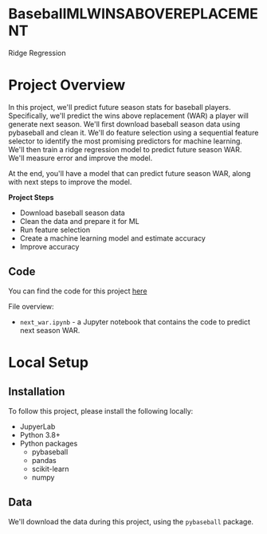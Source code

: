 # BaseballMLWINSABOVEREPLACEMENT
Ridge Regression 


# Project Overview

In this project, we'll predict future season stats for baseball players.  Specifically, we'll predict the wins above replacement (WAR) a player will generate next season.  We'll first download baseball season data using pybaseball and clean it.  We'll do feature selection using a sequential feature selector to identify the most promising predictors for machine learning.  We'll then train a ridge regression model to predict future season WAR.  We'll measure error and improve the model.

At the end, you'll have a model that can predict future season WAR, along with next steps to improve the model.

**Project Steps**

* Download baseball season data
* Clean the data and prepare it for ML
* Run feature selection
* Create a machine learning model and estimate accuracy
* Improve accuracy

## Code

You can find the code for this project [here](https://github.com/dataquestio/project-walkthroughs/tree/master/baseball_games)

File overview:

* `next_war.ipynb` - a Jupyter notebook that contains the code to predict next season WAR.

# Local Setup

## Installation

To follow this project, please install the following locally:

* JupyerLab
* Python 3.8+
* Python packages
    * pybaseball
    * pandas
    * scikit-learn
    * numpy

## Data

We'll download the data during this project, using the `pybaseball` package.
